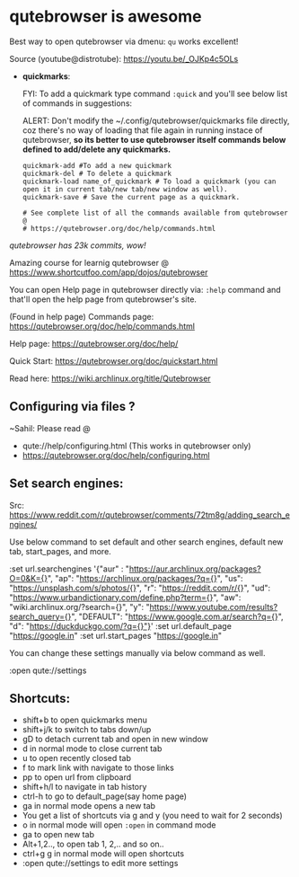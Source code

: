 # qutebrowser is awesome

Best way to open qutebrowser via dmenu: `qu` works excellent!

Source (youtube@distrotube): https://youtu.be/_OJKp4c5OLs

- **quickmarks**:

  FYI: To add a quickmark type command `:quick` and you'll see below list of commands in suggestions:

  ALERT: Don't modify the ~/.config/qutebrowser/quickmarks file directly, coz there's no way of loading that file again in running instace of qutebrowser, **so its better to use qutebrowser itself commands below defined to add/delete any quickmarks.**

  ```
  quickmark-add #To add a new quickmark
  quickmark-del # To delete a quickmark
  quickmark-load name_of_quickmark # To load a quickmark (you can open it in current tab/new tab/new window as well).
  quickmark-save # Save the current page as a quickmark.

  # See complete list of all the commands available from qutebrowser @ 
  # https://qutebrowser.org/doc/help/commands.html
  ```

*qutebrowser has 23k commits, wow!*

Amazing course for learnig qutebrowser @ https://www.shortcutfoo.com/app/dojos/qutebrowser

You can open Help page in qutebrowser directly via: `:help` command and
that'll open the help page from qutebrowser's site.

(Found in help page) Commands page: https://qutebrowser.org/doc/help/commands.html

Help page: https://qutebrowser.org/doc/help/

Quick Start: https://qutebrowser.org/doc/quickstart.html

Read here: https://wiki.archlinux.org/title/Qutebrowser

## Configuring via files ?

~Sahil: Please read @ 

- qute://help/configuring.html  (This works in qutebrowser only)
- https://qutebrowser.org/doc/help/configuring.html

## Set search engines: 

 Src: https://www.reddit.com/r/qutebrowser/comments/72tm8g/adding_search_engines/

 Use below command to set default and other search engines, default new
 tab, start_pages, and more.

:set url.searchengines '{"aur" : "https://aur.archlinux.org/packages?O=0&K={}", "ap": "https://archlinux.org/packages/?q={}", "us": "https://unsplash.com/s/photos/{}", "r": "https://reddit.com/r/{}", "ud": "https://www.urbandictionary.com/define.php?term={}", "aw": "wiki.archlinux.org/?search={}", "y": "https://www.youtube.com/results?search_query={}", "DEFAULT": "https://www.google.com.ar/search?q={}", "d": "https://duckduckgo.com/?q={}"}'
:set url.default_page "https://google.in"
:set url.start_pages "https://google.in"

You can change these settings manually via below command as well.

:open qute://settings


## Shortcuts:

- shift+b to open quickmarks menu
- shift+j/k to switch to tabs down/up
- gD to detach current tab and open in new window
- d in normal mode to close current tab
- u to open recently closed tab
- f to mark link with navigate to those links
- pp to open url from clipboard
- shift+h/l to navigate in tab history
- ctrl-h to go to default_page(say home page)
- ga in normal mode opens a new tab
- You get a list of shortcuts via g and y (you need to wait for 2 seconds)
- o in normal mode will open `:open` in command mode
- ga to open new tab
- Alt+1,2.., to open tab 1, 2,.. and so on..
- ctrl+g g in normal mode will open shortcuts
- :open qute://settings to edit more settings
